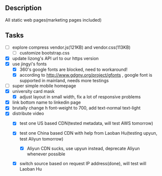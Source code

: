 Description
-----------

All static web pages(marketing pages included)

Tasks
-----

- [ ] explore compress vendor.js(121KB) and vendor.css(113KB)
  -	[ ] customize bootstrap.css
- [x] update lizong's API url to our https version
- [x] use jingyi's fonts
  - [x] 360's google fonts are blocked, need to workaround!
  - [x] according to http://www.gdgny.org/project/gfonts , google font is supported in mainland, needs more testings
- [ ] super simple mobile homepage
- [x] university card mask 
  - [x] adjust layout in small width, fix a lot of responsive problems
- [x] link bottom name to linkedin page
- [x] brutally change h font-weight to 700, add text-normal text-light
- [x] distribute video
  - [x] test one US based CDN(tested metadata, will test AWS tomorrow)
  - [x] test one China based CDN with help from Laoban Hu(testing upyun, test Aliyun tomorrow)
    - [x] Aliyun CDN sucks, use upyun instead, deprecate Aliyun whenever possible
  - [x] switch source based on request IP address(done), will test will Laoban Hu
  

